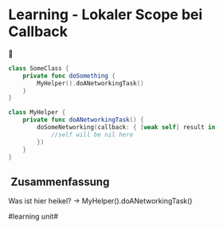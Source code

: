 # Learning - Lokaler Scope bei Callback
🧠
```swift
class SomeClass {
	private func doSomething {
		MyHelper().doANetworkingTask()
	}
}
```

```swift
class MyHelper {
	private func doANetworkingTask() {
		doSomeNetworking(callback: { [weak self] result in
			//self will be nil here
		})
	}
}
```

##  Zusammenfassung

Was ist hier heikel? -\> MyHelper().doANetworkingTask()

#learning unit#